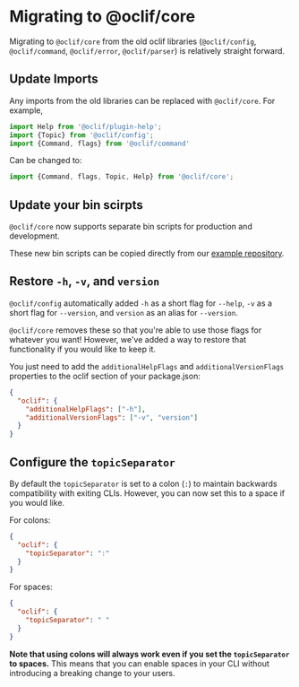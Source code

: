 Migrating to @oclif/core
==============

Migrating to `@oclif/core` from the old oclif libraries (`@oclif/config`, `@oclif/command`, `@oclif/error`, `@oclif/parser`) is relatively straight forward.

## Update Imports

Any imports from the old libraries can be replaced with `@oclif/core`. For example,

```typescript
import Help from '@oclif/plugin-help';
import {Topic} from '@oclif/config';
import {Command, flags} from '@oclif/command'
```

Can be changed to:

```typescript
import {Command, flags, Topic, Help} from '@oclif/core';
```

## Update your bin scirpts

`@oclif/core` now supports separate bin scripts for production and development.

These new bin scripts can be copied directly from our [example repository](https://github.com/oclif/hello-world/tree/main/bin).

## Restore `-h`, `-v`, and `version`

`@oclif/config` automatically added `-h` as a short flag for `--help`, `-v` as a short flag for `--version`, and `version` as an alias for `--version`.

`@oclif/core` removes these so that you're able to use those flags for whatever you want! However, we've added a way to restore that functionality if you would like to keep it.

You just need to add the `additionalHelpFlags` and `additionalVersionFlags` properties to the oclif section of your package.json:

```json
{
  "oclif": {
    "additionalHelpFlags": ["-h"],
    "additionalVersionFlags": ["-v", "version"]
  }
}
```

## Configure the `topicSeparator`

By default the `topicSeparator` is set to a colon (`:`) to maintain backwards compatibility with exiting CLIs. However, you can now set this to a space if you would like.

For colons:
```json
{
  "oclif": {
    "topicSeparator": ":"
  }
}
```

For spaces:
```json
{
  "oclif": {
    "topicSeparator": " "
  }
}
```

**Note that using colons will always work even if you set the `topicSeparator` to spaces.** This means that you can enable spaces in your CLI without introducing a breaking change to your users.
